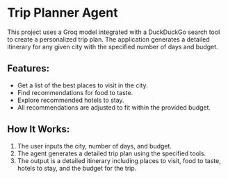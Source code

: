 # Trip Planner Agent

This project uses a Groq model integrated with a DuckDuckGo search tool to create a personalized trip plan. The application generates a detailed itinerary for any given city with the specified number of days and budget.

## Features:
- Get a list of the best places to visit in the city.
- Find recommendations for food to taste.
- Explore recommended hotels to stay.
- All recommendations are adjusted to fit within the provided budget.

## How It Works:
1. The user inputs the city, number of days, and budget.
2. The agent generates a detailed trip plan using the specified tools.
3. The output is a detailed itinerary including places to visit, food to taste, hotels to stay, and the budget for the trip.
